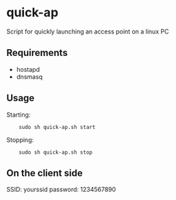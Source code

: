 quick-ap
========

Script for quickly launching an access point on a linux PC

Requirements
------------

* hostapd
* dnsmasq


Usage
-----

Starting:

		sudo sh quick-ap.sh start

Stopping:

		sudo sh quick-ap.sh stop

On the client side
------------------

SSID: yourssid
password: 1234567890

